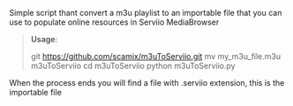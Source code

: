 Simple script thant convert a m3u playlist to an importable file that you can use to populate online resources in Serviio MediaBrowser

>**Usage**:
>
>git https://github.com/scamix/m3uToServiio.git
>mv my_m3u_file.m3u m3uToServiio
>cd m3uToServiio
>python m3uToServiio.py

When the process ends you will find a file with .serviio extension, this is the importable file
